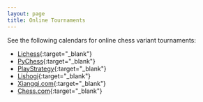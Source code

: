 ```yaml
---
layout: page
title: Online Tournaments
---
```

See the following calendars for online chess variant tournaments:

* [Lichess](https://lichess.org/tournament){:target="_blank"}
* [PyChess](https://www.pychess.org/tournaments){:target="_blank"}
* [PlayStrategy](https://playstrategy.org/tournament){:target="_blank"}
* [Lishogi](https://lishogi.org/tournament){:target="_blank"}
* [Xiangqi.com](https://play.xiangqi.com/tournaments){:target="_blank"}
* [Chess.com](https://www.chess.com/variants/tournaments){:target="_blank"}
